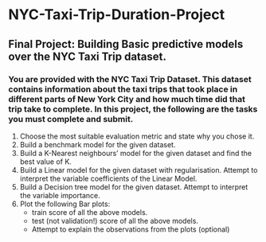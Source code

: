 # NYC-Taxi-Trip-Duration-Project

## Final Project: Building Basic predictive models over the NYC Taxi Trip dataset.

### You are provided with the NYC Taxi Trip Dataset. This dataset contains information about the taxi trips that took place in different parts of New York City and how much time did that trip take to complete. In this project, the following are the tasks you must complete and submit.
1. Choose the most suitable evaluation metric and state why you chose it.
2. Build a benchmark model for the given dataset.
3. Build a K-Nearest neighbours’ model for the given dataset and find the best value of K.
4. Build a Linear model for the given dataset with regularisation. Attempt to interpret the variable coefficients
of the Linear Model.
5. Build a Decision tree model for the given dataset. Attempt to interpret the variable importance.
6. Plot the following Bar plots:
    * train score of all the above models.
    * test (not validation!) score of all the above models.
    * Attempt to explain the observations from the plots (optional)
